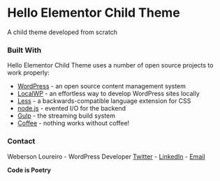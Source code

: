 # Hello Elementor Child Theme

A child theme developed from scratch

### Built With

Hello Elementor Child Theme uses a number of open source projects to work properly:

* [WordPress] - an open source content management system
* [LocalWP] - an effortless way to develop WordPress sites locally
* [Less] - a backwards-compatible language extension for CSS
* [node.js] - evented I/O for the backend
* [Gulp] - the streaming build system
* [Coffee] - nothing works without coffee!

### Contact

Weberson Loureiro - WordPress Developer
[Twitter] - [LinkedIn] - [Email]

**Code is Poetry**

[//]: # (These are reference links used in the body of this note and get stripped out when the markdown processor does its job. There is no need to format nicely because it shouldn't be seen. Thanks SO - http://stackoverflow.com/questions/4823468/store-comments-in-markdown-syntax)

   [node.js]: <http://nodejs.org>
   [WordPress]: <https://wordpress.org/>
   [LocalWP]: <https://localwp.com/>
   [Less]: <http://lesscss.org/>
   [Gulp]: <http://gulpjs.com>
   [Coffee]: <https://en.wikipedia.org/wiki/Coffee>
   
   [Twitter]: <https://twitter.com/webersonlou>
   [LinkedIn]: <https://www.linkedin.com/in/webersonloureiro/>
   [Email]: <mailto:weberson.loureiro@gmail.com>

